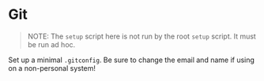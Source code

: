 # Git

> NOTE: The `setup` script here is not run by the root `setup` script. It must
> be run ad hoc.

Set up a minimal `.gitconfig`. Be sure to change the email and name if using on
a non-personal system!
